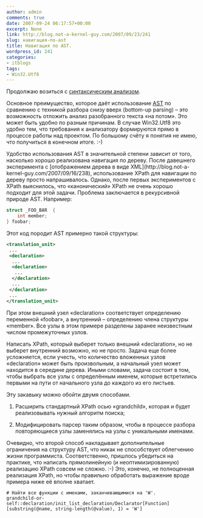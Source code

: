 ```yaml
---
author: admin
comments: true
date: 2007-09-24 06:17:57+00:00
excerpt: None
link: http://blog.not-a-kernel-guy.com/2007/09/23/241
slug: навигация-по-ast
title: Навигация по AST.
wordpress_id: 241
categories:
- itblogs
tags:
- Win32.Utf8
---
```


Продолжаю возиться с [синтаксическим анализом](http://blog.not-a-kernel-guy.com/tag/win32.utf8/). 

Основное преимущество, которое даёт использование [AST](http://en.wikipedia.org/wiki/Abstract_syntax_tree) по сравнению с техникой разбора снизу вверх (bottom-up parsing) – это возможность отложить анализ разобранного текста «на потом». Это может быть удобно по разным причинам. В случае Win32.Utf8 это удобно тем, что требования к анализатору формируются прямо в процессе работы над проектом. По большому счёту я понятия не имею, что получиться в конечном итоге. :-)

<!-- more -->Удобство использования AST в значительной степени зависит от того, насколько хорошо реализована навигация по дереву. После давешнего эксперимента с [отображением дерева в виде XML](http://blog.not-a-kernel-guy.com/2007/09/16/238), использование XPath для навигации по дереву просто напрашивалось. Однако, после первых экспериментов с XPath выяснилось, что «канонический» XPath не очень хорошо подходит для этой задачи. Проблема заключается в рекурсивной природе AST. Например:



```cpp
struct _FOO_BAR  {
    int member;
} foobar;
```



Этот код породит AST примерно такой структуры:



```xml
<translation_unit>
 ...
 <declaration>
  ...
  <declaration>
   ...
  </declaration>
  ...
 </declaration>
 ...
</translation_unit>
```



При этом внешний узел «declaration» соответствует определению переменной «foobar», а внутренний – определению члена структуры «member». Все узлы в этом примере разделены заранее неизвестным числом промежуточных узлов.

Написать XPath, который выберет только внешний «declaration», но не выберет внутренний возможно, но не просто. Задача еще более усложняется, если учесть, что количество вложенных узлов «declaration» может быть произвольным, а начальный узел может находится в середине дерева. Иными словами, задача состоит в том, чтобы выбрать все узлы с определённым именем, которые встретились первыми на пути от начального узла до каждого из его листьев.

Эту закавыку можно обойти двумя способами.




	
  1. Расширить стандартный XPath осью «grandchild», которая и будет реализовывать нужный алгоритм поиска;

	
  2. Модифицировать парсер таким образом, чтобы в процессе разбора повторяющиеся узлы заменялись на узлы с уникальными именами.




Очевидно, что второй способ накладывает дополнительные ограничения на структуру AST, что никак не способствует облегчению жизни программиста. Соответственно, пришлось убедиться на практике, что написать прямолинейную (и неоптимизированную) реализацию XPath совсем не сложно. :-) Это, конечно, не полноценная реализация XPath, но чтобы правильно обработать выражение вроде примера ниже её вполне хватает.



```no-highlight
# Найти все функции с именами, заканчивающимися на 'W'.
grandchild-or-self::declaration/init_list_declaration/Declarator[Function][substring(@name, string-length(@value), 1) = 'W']
```




